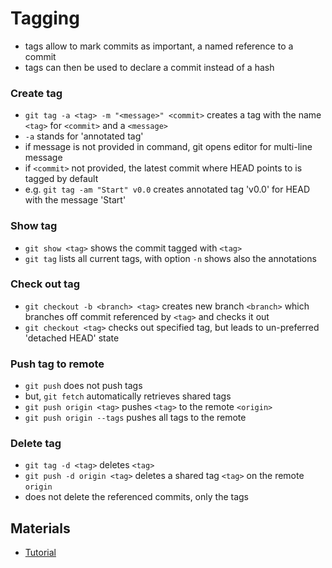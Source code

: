 # Tagging

- tags allow to mark commits as important, a named reference to a commit
- tags can then be used to declare a commit instead of a hash

### Create tag

- `git tag -a <tag> -m "<message>" <commit>` creates a tag with the name `<tag>` for `<commit>` and a `<message>`
- `-a` stands for 'annotated tag'
- if message is not provided in command, git opens editor for multi-line message
- if `<commit>` not provided, the latest commit where HEAD points to is tagged by default
- e.g. `git tag -am "Start" v0.0` creates annotated tag 'v0.0' for HEAD with the message 'Start'


### Show tag

- `git show <tag>` shows the commit tagged with `<tag>`
- `git tag` lists all current tags, with option `-n` shows also the annotations


### Check out tag

- `git checkout -b <branch> <tag>` creates new branch `<branch>` which branches off commit referenced by `<tag>` and checks it out
- `git checkout <tag>` checks out specified tag, but leads to un-preferred 'detached HEAD' state


### Push tag to remote

- `git push` does not push tags
- but, `git fetch` automatically retrieves shared tags
- `git push origin <tag>` pushes `<tag>` to the remote `<origin>`
- `git push origin --tags` pushes all tags to the remote


### Delete tag

- `git tag -d <tag>` deletes `<tag>`
- `git push -d origin <tag>` deletes a shared tag `<tag>` on the remote `origin`
- does not delete the referenced commits, only the tags


## Materials

- [Tutorial](https://www.lynda.com/Git-tutorials/GIT-Intermediate-Techniques/664821-2.html)